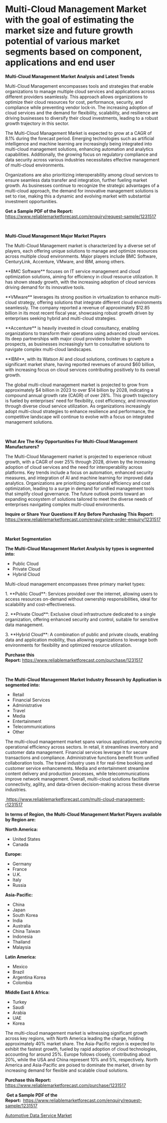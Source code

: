 <p><h1>Multi-Cloud Management Market with the goal of estimating the market size and future growth potential of various market segments based on component, applications and end user</h1></p><p><strong>Multi-Cloud Management Market Analysis and Latest Trends</strong></p>
<p><p>Multi-Cloud Management encompasses tools and strategies that enable organizations to manage multiple cloud services and applications across different providers seamlessly. This approach allows organizations to optimize their cloud resources for cost, performance, security, and compliance while preventing vendor lock-in. The increasing adoption of cloud services and the demand for flexibility, scalability, and resilience are driving businesses to diversify their cloud investments, leading to a robust growth trajectory in this sector.</p><p>The Multi-Cloud Management Market is expected to grow at a CAGR of 8.1% during the forecast period. Emerging technologies such as artificial intelligence and machine learning are increasingly being integrated into multi-cloud management solutions, enhancing automation and analytics capabilities. Additionally, the growing focus on regulatory compliance and data security across various industries necessitates effective management of multi-cloud environments.</p><p>Organizations are also prioritizing interoperability among cloud services to ensure seamless data transfer and integration, further fueling market growth. As businesses continue to recognize the strategic advantages of a multi-cloud approach, the demand for innovative management solutions is set to rise, making this a dynamic and evolving market with substantial investment opportunities.</p></p>
<p><strong>Get a Sample PDF of the Report:&nbsp;</strong> <a href="https://www.reliablemarketforecast.com/enquiry/request-sample/1231517?utm_campaign=2803&utm_medium=2&utm_source=Github&utm_content=ia&utm_term=09032025&utm_id=multi-cloud-management">https://www.reliablemarketforecast.com/enquiry/request-sample/1231517</a></p>
<p>&nbsp;</p>
<p><strong>Multi-Cloud Management Major Market Players</strong></p>
<p><p>The Multi-Cloud Management market is characterized by a diverse set of players, each offering unique solutions to manage and optimize resources across multiple cloud environments. Major players include BMC Software, CenturyLink, Accenture, VMware, and IBM, among others.</p><p>**BMC Software** focuses on IT service management and cloud optimization solutions, aiming for efficiency in cloud resource utilization. It has shown steady growth, with the increasing adoption of cloud services driving demand for its innovative tools.</p><p>**VMware** leverages its strong position in virtualization to enhance multi-cloud strategy, offering solutions that integrate different cloud environments seamlessly. The company reported a revenue of approximately $12.85 billion in its most recent fiscal year, showcasing robust growth driven by enterprises seeking hybrid and multi-cloud strategies.</p><p>**Accenture** is heavily invested in cloud consultancy, enabling organizations to transform their operations using advanced cloud services. Its deep partnerships with major cloud providers bolster its growth prospects, as businesses increasingly turn to consultative solutions to navigate complex multi-cloud landscapes.</p><p>**IBM**, with its Watson AI and cloud solutions, continues to capture a significant market share, having reported revenues of around $60 billion, with increasing focus on cloud services contributing positively to its overall growth.</p><p>The global multi-cloud management market is projected to grow from approximately $4 billion in 2023 to over $14 billion by 2028, indicating a compound annual growth rate (CAGR) of over 28%. This growth trajectory is fueled by enterprises’ need for flexibility, cost efficiency, and innovation through diverse cloud service utilization. As organizations increasingly adopt multi-cloud strategies to enhance resilience and performance, the competitive landscape will continue to evolve with a focus on integrated management solutions.</p></p>
<p>&nbsp;</p>
<p><strong>What Are The Key Opportunities For Multi-Cloud Management Manufacturers?</strong></p>
<p><p>The Multi-Cloud Management market is projected to experience robust growth, with a CAGR of over 25% through 2028, driven by the increasing adoption of cloud services and the need for interoperability across platforms. Key trends include a focus on automation, enhanced security measures, and integration of AI and machine learning for improved data analytics. Organizations are prioritizing operational efficiency and cost optimization, leading to a surge in demand for unified management tools that simplify cloud governance. The future outlook points toward an expanding ecosystem of solutions tailored to meet the diverse needs of enterprises navigating complex multi-cloud environments.</p></p>
<p><strong>Inquire or Share Your Questions If Any Before Purchasing This Report:</strong> <a href="https://www.reliablemarketforecast.com/enquiry/pre-order-enquiry/1231517?utm_campaign=2803&utm_medium=2&utm_source=Github&utm_content=ia&utm_term=09032025&utm_id=multi-cloud-management">https://www.reliablemarketforecast.com/enquiry/pre-order-enquiry/1231517</a></p>
<p>&nbsp;</p>
<p><strong>Market Segmentation</strong></p>
<p><strong>The Multi-Cloud Management Market Analysis by types is segmented into:</strong></p>
<p><ul><li>Public Cloud</li><li>Private Cloud</li><li>Hybrid Cloud</li></ul></p>
<p><p>Multi-cloud management encompasses three primary market types: </p><p>1. **Public Cloud**: Services provided over the internet, allowing users to access resources on-demand without ownership responsibilities, ideal for scalability and cost-effectiveness.</p><p>2. **Private Cloud**: Exclusive cloud infrastructure dedicated to a single organization, offering enhanced security and control, suitable for sensitive data management.</p><p>3. **Hybrid Cloud**: A combination of public and private clouds, enabling data and application mobility, thus allowing organizations to leverage both environments for flexibility and optimized resource utilization.</p></p>
<p><strong>Purchase this Report:&nbsp;</strong><a href="https://www.reliablemarketforecast.com/purchase/1231517?utm_campaign=2803&utm_medium=2&utm_source=Github&utm_content=ia&utm_term=09032025&utm_id=multi-cloud-management">https://www.reliablemarketforecast.com/purchase/1231517</a></p>
<p>&nbsp;</p>
<p><strong>The Multi-Cloud Management Market Industry Research by Application is segmented into:</strong></p>
<p><ul><li>Retail</li><li>Financial Services</li><li>Administrative</li><li>Travel</li><li>Media</li><li>Entertainment</li><li>Telecommunications</li><li>Other</li></ul></p>
<p><p>The multi-cloud management market spans various applications, enhancing operational efficiency across sectors. In retail, it streamlines inventory and customer data management. Financial services leverage it for secure transactions and compliance. Administrative functions benefit from unified collaboration tools. The travel industry uses it for real-time booking and customer service enhancements. Media and entertainment streamline content delivery and production processes, while telecommunications improve network management. Overall, multi-cloud solutions facilitate connectivity, agility, and data-driven decision-making across these diverse industries.</p></p>
<p><a href="https://www.reliablemarketforecast.com/multi-cloud-management-r1231517?utm_campaign=2803&utm_medium=2&utm_source=Github&utm_content=ia&utm_term=09032025&utm_id=multi-cloud-management">&nbsp;https://www.reliablemarketforecast.com/multi-cloud-management-r1231517</a></p>
<p><strong>In terms of Region, the Multi-Cloud Management Market Players available by Region are:</strong></p>
<p>
    <p> <strong> North America: </strong>
        <ul>
            <li>United States</li>
            <li>Canada</li>
        </ul>
        </p> 
    <p> <strong> Europe: </strong>
        <ul>
            <li>Germany</li>
            <li>France</li>
            <li>U.K.</li>
            <li>Italy</li>
            <li>Russia</li>
        </ul>
        </p> 
    <p> <strong> Asia-Pacific: </strong>
        <ul>
            <li>China</li>
            <li>Japan</li>
            <li>South Korea</li>
            <li>India</li>
            <li>Australia</li>
            <li>China Taiwan</li>
            <li>Indonesia</li>
            <li>Thailand</li>
            <li>Malaysia</li>
        </ul>
        </p> 
    <p> <strong> Latin America: </strong>
        <ul>
            <li>Mexico</li>
            <li>Brazil</li>
            <li>Argentina Korea</li>
            <li>Colombia</li>
        </ul>
        </p> 
    <p> <strong> Middle East & Africa: </strong>
        <ul>
            <li>Turkey</li>
            <li>Saudi</li>
            <li>Arabia</li>
            <li>UAE</li>
            <li>Korea</li>
        </ul>
    </p>
    </p>
<p><p>The multi-cloud management market is witnessing significant growth across key regions, with North America leading the charge, holding approximately 40% market share. The Asia-Pacific region is expected to exhibit the fastest growth, fueled by rapid adoption of cloud technologies, accounting for around 25%. Europe follows closely, contributing about 20%, while the USA and China represent 10% and 5%, respectively. North America and Asia-Pacific are poised to dominate the market, driven by increasing demand for flexible and scalable cloud solutions.</p></p>
<p><strong>Purchase this Report: </strong><a href="https://www.reliablemarketforecast.com/purchase/1231517?utm_campaign=2803&utm_medium=2&utm_source=Github&utm_content=ia&utm_term=09032025&utm_id=multi-cloud-management">https://www.reliablemarketforecast.com/purchase/1231517</a></p>
<p>&nbsp;<strong>Get a Sample PDF of the Report:&nbsp;&nbsp;</strong><a href="https://www.reliablemarketforecast.com/enquiry/request-sample/1231517?utm_campaign=2803&utm_medium=2&utm_source=Github&utm_content=ia&utm_term=09032025&utm_id=multi-cloud-management">https://www.reliablemarketforecast.com/enquiry/request-sample/1231517</a></p>
<p><strong></strong></p>
<p><p><a href="https://github.com/memorirummy/Market-Research-Report-List-1/blob/main/automotive-data-service-market.md?utm_campaign=2803&utm_medium=2&utm_source=Github&utm_content=ia&utm_term=09032025&utm_id=multi-cloud-management">Automotive Data Service Market</a></p></p>